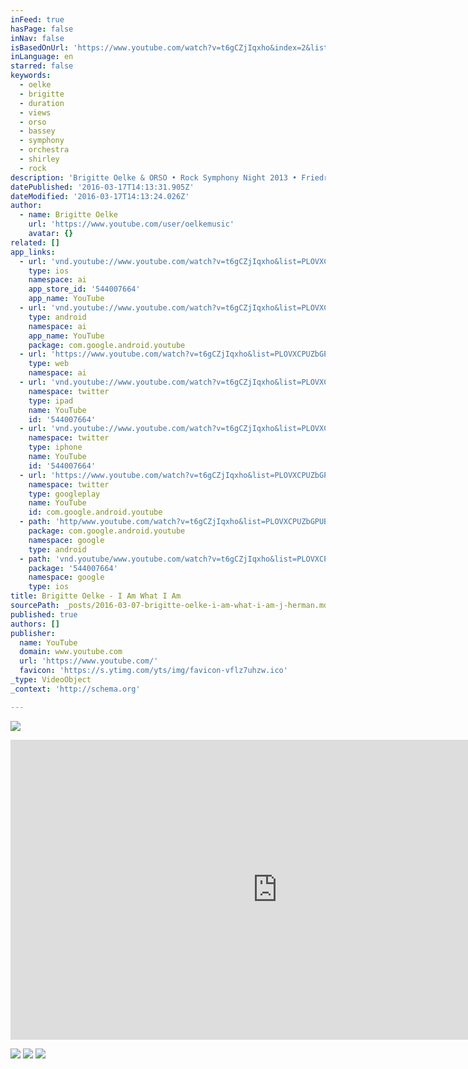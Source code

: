 ```yaml
---
inFeed: true
hasPage: false
inNav: false
isBasedOnUrl: 'https://www.youtube.com/watch?v=t6gCZjIqxho&index=2&list=PLOVXCPUZbGPUBv9bGt_ZyyHPg9Jb_2gSV'
inLanguage: en
starred: false
keywords:
  - oelke
  - brigitte
  - duration
  - views
  - orso
  - bassey
  - symphony
  - orchestra
  - shirley
  - rock
description: 'Brigitte Oelke & ORSO • Rock Symphony Night 2013 • Friedrichstadt Palast Berlin • Music & Lyrics by Jerry Herman'
datePublished: '2016-03-17T14:13:31.905Z'
dateModified: '2016-03-17T14:13:24.026Z'
author:
  - name: Brigitte Oelke
    url: 'https://www.youtube.com/user/oelkemusic'
    avatar: {}
related: []
app_links:
  - url: 'vnd.youtube://www.youtube.com/watch?v=t6gCZjIqxho&list=PLOVXCPUZbGPUBv9bGt_ZyyHPg9Jb_2gSV&index=2&feature=applinks'
    type: ios
    namespace: ai
    app_store_id: '544007664'
    app_name: YouTube
  - url: 'vnd.youtube://www.youtube.com/watch?v=t6gCZjIqxho&list=PLOVXCPUZbGPUBv9bGt_ZyyHPg9Jb_2gSV&index=2&feature=applinks'
    type: android
    namespace: ai
    app_name: YouTube
    package: com.google.android.youtube
  - url: 'https://www.youtube.com/watch?v=t6gCZjIqxho&list=PLOVXCPUZbGPUBv9bGt_ZyyHPg9Jb_2gSV&index=2&feature=applinks'
    type: web
    namespace: ai
  - url: 'vnd.youtube://www.youtube.com/watch?v=t6gCZjIqxho&list=PLOVXCPUZbGPUBv9bGt_ZyyHPg9Jb_2gSV&index=2&feature=applinks'
    namespace: twitter
    type: ipad
    name: YouTube
    id: '544007664'
  - url: 'vnd.youtube://www.youtube.com/watch?v=t6gCZjIqxho&list=PLOVXCPUZbGPUBv9bGt_ZyyHPg9Jb_2gSV&index=2&feature=applinks'
    namespace: twitter
    type: iphone
    name: YouTube
    id: '544007664'
  - url: 'https://www.youtube.com/watch?v=t6gCZjIqxho&list=PLOVXCPUZbGPUBv9bGt_ZyyHPg9Jb_2gSV&index=2'
    namespace: twitter
    type: googleplay
    name: YouTube
    id: com.google.android.youtube
  - path: 'http/www.youtube.com/watch?v=t6gCZjIqxho&list=PLOVXCPUZbGPUBv9bGt_ZyyHPg9Jb_2gSV&index=2'
    package: com.google.android.youtube
    namespace: google
    type: android
  - path: 'vnd.youtube/www.youtube.com/watch?v=t6gCZjIqxho&list=PLOVXCPUZbGPUBv9bGt_ZyyHPg9Jb_2gSV&index=2'
    package: '544007664'
    namespace: google
    type: ios
title: Brigitte Oelke - I Am What I Am
sourcePath: _posts/2016-03-07-brigitte-oelke-i-am-what-i-am-j-herman.md
published: true
authors: []
publisher:
  name: YouTube
  domain: www.youtube.com
  url: 'https://www.youtube.com/'
  favicon: 'https://s.ytimg.com/yts/img/favicon-vflz7uhzw.ico'
_type: VideoObject
_context: 'http://schema.org'

---
```

![](https://the-grid-user-content.s3-us-west-2.amazonaws.com/7a1216c4-91d5-4c2a-9673-4e95fcae01b9.jpg)

<iframe src="https://cdn.embedly.com/widgets/media.html?src=https%3A%2F%2Fwww.youtube.com%2Fembed%2Fvideoseries%3Flist%3DPLOVXCPUZbGPUBv9bGt_ZyyHPg9Jb_2gSV&amp;url=https%3A%2F%2Fwww.youtube.com%2Fwatch%3Fv%3Dt6gCZjIqxho%26index%3D2%26list%3DPLOVXCPUZbGPUBv9bGt_ZyyHPg9Jb_2gSV&amp;image=https%3A%2F%2Fi.ytimg.com%2Fvi%2Ft6gCZjIqxho%2Fhqdefault.jpg&amp;key=b7d04c9b404c499eba89ee7072e1c4f7&amp;type=text%2Fhtml&amp;schema=youtube" width="854" height="480" scrolling="no" frameborder="0" allowfullscreen="allowfullscreen" style=""></iframe>

![](https://the-grid-user-content.s3-us-west-2.amazonaws.com/3b58dc9b-8c1e-4258-aa96-2b3ba4c9ddf2.jpg)
![](https://the-grid-user-content.s3-us-west-2.amazonaws.com/b35af742-3e0e-4b8f-ab39-ddd56f7c57ea.jpg)
![](https://s3-us-west-2.amazonaws.com/the-grid-img/p/e03de591dc15f4572493efbe9af956c8f880137c.jpg)